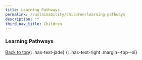 ```yaml
---
title: Learning Pathways
permalink: /sustainability/children/learning-pathways
description: ""
third_nav_title: Children
---
```

### **Learning Pathways**

[Back to top](#main-content){: .has-text-jade}
{: .has-text-right .margin--top--xl}